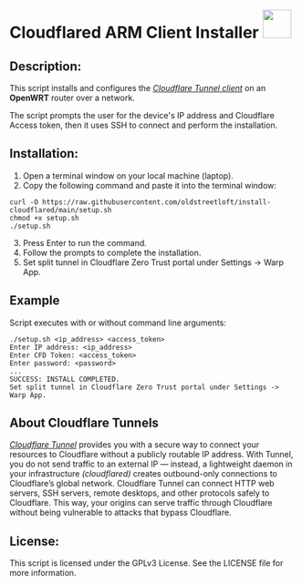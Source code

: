 # Cloudflared ARM Client Installer  <img src="https://user-images.githubusercontent.com/95660759/234452549-53925c8f-bc2f-4eaf-b2e1-8cf13d2adbe7.png" width="50" height="50">

## Description:
This script installs and configures the *[Cloudflare Tunnel client](https://github.com/cloudflare/cloudflared)* on an **OpenWRT** router over a network.

The script prompts the user for the device's IP address and Cloudflare Access token, then it uses SSH to connect and perform the installation. 
## Installation:
1.  Open a terminal window on your local machine (laptop).
2.  Copy the following command and paste it into the terminal window:
```
curl -O https://raw.githubusercontent.com/oldstreetloft/install-cloudflared/main/setup.sh
chmod +x setup.sh
./setup.sh
```
3.  Press Enter to run the command.
4.  Follow the prompts to complete the installation.
5.  Set split tunnel in Cloudflare Zero Trust portal under Settings -> Warp App.

## Example
Script executes with or without command line arguments:
```
./setup.sh <ip_address> <access_token>
Enter IP address: <ip_address>
Enter CFD Token: <access_token>
Enter password: <password>
...
SUCCESS: INSTALL COMPLETED.
Set split tunnel in Cloudflare Zero Trust portal under Settings -> Warp App.
```
## About Cloudflare Tunnels
*[Cloudflare Tunnel](https://github.com/cloudflare/cloudflared)* provides you with a secure way to connect your resources to Cloudflare without a publicly routable IP address. With Tunnel, you do not send traffic to an external IP — instead, a lightweight daemon in your infrastructure *(cloudflared)* creates outbound-only connections to Cloudflare’s global network. Cloudflare Tunnel can connect HTTP web servers, SSH servers, remote desktops, and other protocols safely to Cloudflare. This way, your origins can serve traffic through Cloudflare without being vulnerable to attacks that bypass Cloudflare.
## License:
This script is licensed under the GPLv3 License. See the LICENSE file for more information.
